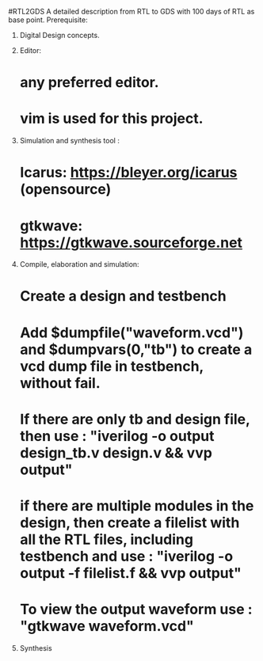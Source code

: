 #RTL2GDS
A detailed description from RTL to GDS with 100 days of RTL as base point.
Prerequisite:
1) Digital Design concepts.

2) Editor:
   # any preferred editor.
   # vim is used for this project.
3) Simulation and synthesis tool :
   # Icarus: https://bleyer.org/icarus (opensource)
   # gtkwave: https://gtkwave.sourceforge.net 

4) Compile, elaboration and simulation:
   # Create a design and testbench
   # Add $dumpfile("waveform.vcd") and $dumpvars(0,"tb") to create a vcd dump file in testbench, without fail.
   # If there are only tb and design file, then use : "iverilog -o output design_tb.v design.v && vvp output"
   # if there are multiple modules in the design, then create a filelist with all the RTL files, including testbench and use : "iverilog -o output -f filelist.f && vvp output"
   # To view the output waveform use : "gtkwave waveform.vcd"

5) Synthesis
